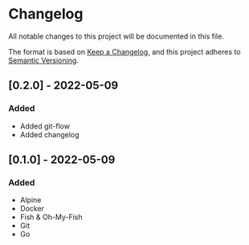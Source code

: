 # Changelog

All notable changes to this project will be documented in this file.

The format is based on [Keep a Changelog](https://keepachangelog.com/en/1.0.0/),
and this project adheres to [Semantic Versioning](https://semver.org/spec/v2.0.0.html).

## [0.2.0] - 2022-05-09

### Added 

- Added git-flow
- Added changelog

## [0.1.0] - 2022-05-09

### Added

- Alpine
- Docker
- Fish & Oh-My-Fish
- Git
- Go
